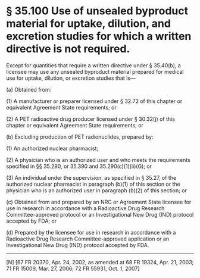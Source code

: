 # § 35.100   Use of unsealed byproduct material for uptake, dilution, and excretion studies for which a written directive is not required.

Except for quantities that require a written directive under § 35.40(b), a licensee may use any unsealed byproduct material prepared for medical use for uptake, dilution, or excretion studies that is— 


(a) Obtained from:


(1) A manufacturer or preparer licensed under § 32.72 of this chapter or equivalent Agreement State requirements; or


(2) A PET radioactive drug producer licensed under § 30.32(j) of this chapter or equivalent Agreement State requirements; or


(b) Excluding production of PET radionuclides, prepared by:


(1) An authorized nuclear pharmacist; 


(2) A physician who is an authorized user and who meets the requirements specified in §§ 35.290, or 35.390 and 35.290(c)(1)(ii)(G); or 


(3) An individual under the supervision, as specified in § 35.27, of the authorized nuclear pharmacist in paragraph (b)(1) of this section or the physician who is an authorized user in paragraph (b)(2) of this section; or


(c) Obtained from and prepared by an NRC or Agreement State licensee for use in research in accordance with a Radioactive Drug Research Committee-approved protocol or an Investigational New Drug (IND) protocol accepted by FDA; or 


(d) Prepared by the licensee for use in research in accordance with a Radioactive Drug Research Committee-approved application or an Investigational New Drug (IND) protocol accepted by FDA. 



---

[N] [67 FR 20370, Apr. 24, 2002, as amended at 68 FR 19324, Apr. 21, 2003; 71 FR 15009, Mar. 27, 2006; 72 FR 55931, Oct. 1, 2007]




